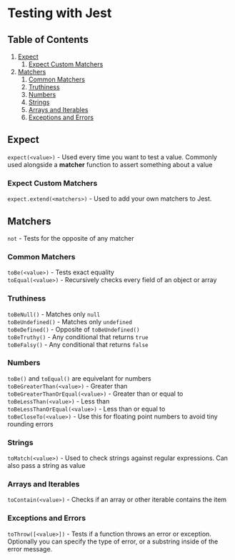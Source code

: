 # Testing with Jest

## Table of Contents

1. [Expect](#expect)
   1. [Expect Custom Matchers](#expect-custom-matchers)
1. [Matchers](#matchers)
   1. [Common Matchers](#common-matchers)
   1. [Truthiness](#truthiness)
   1. [Numbers](#numbers)
   1. [Strings](#strings)
   1. [Arrays and Iterables](#arrays-and-iterables)
   1. [Exceptions and Errors](#exceptions-and-errors)

## Expect

`expect(<value>)` - Used every time you want to test a value. Commonly used alongside a **matcher** function to assert something about a value

### Expect Custom Matchers

`expect.extend(<matchers>)` - Used to add your own matchers to Jest.

## Matchers

`not` - Tests for the opposite of any matcher

### Common Matchers

`toBe(<value>)` - Tests exact equality\
`toEqual(<value>)` - Recursively checks every field of an object or array

### Truthiness

`toBeNull()` - Matches only `null`\
`toBeUndefined()` - Matches only `undefined`\
`toBeDefined()` - Opposite of `toBeUndefined()`\
`toBeTruthy()` - Any conditional that returns `true`\
`toBeFalsy()` - Any conditional that returns `false`

### Numbers

`toBe()` and `toEqual()` are equivelant for numbers\
`toBeGreaterThan(<value>)` - Greater than\
`toBeGreaterThanOrEqual(<value>)` - Greater than or equal to\
`toBeLessThan(<value>)` - Less than\
`toBeLessThanOrEqual(<value>)` - Less than or equal to\
`toBeCloseTo(<value>)` - Use this for floating point numbers to avoid tiny rounding errors

### Strings

`toMatch(<value>)` - Used to check strings against regular expressions. Can also pass a string as value

### Arrays and Iterables

`toContain(<value>)` - Checks if an array or other iterable contains the item

### Exceptions and Errors

`toThrow([<value>])` - Tests if a function throws an error or exception. Optionally you can specify the type of error, or a substring inside of the error message.
